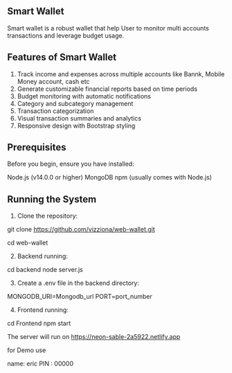 ## Smart Wallet

Smart wallet is a robust wallet that help User to monitor multi accounts transactions and leverage budget usage.

## Features of Smart Wallet

1. Track income and expenses across multiple accounts like Bannk, Mobile Money account, cash etc
2. Generate customizable financial reports based on time periods
3. Budget monitoring with automatic notifications
3. Category and subcategory management
4. Transaction categorization
5. Visual transaction summaries and analytics
6. Responsive design with Bootstrap styling

## Prerequisites

Before you begin, ensure you have installed:

Node.js (v14.0.0 or higher)
MongoDB
npm (usually comes with Node.js)

## Running the System

1. Clone the repository:

git clone https://github.com/vizziona/web-wallet.git

cd web-wallet

2. Backend running:

cd backend
node server.js

3. Create a .env file in the backend directory:

MONGODB_URI=Mongodb_url
PORT=port_number

4. Frontend running:

 cd Frontend
 npm start


The server will run on https://neon-sable-2a5922.netlify.app

for Demo use 

 name: eric
 PIN : 00000

